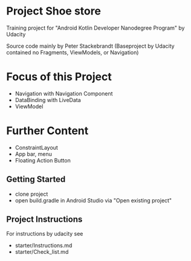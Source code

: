 # Project Shoe store
Training project for "Android Kotlin Developer Nanodegree Program" by Udacity

Source code mainly by Peter Stackebrandt 
(Baseproject by Udacity contained no Fragments, ViewModels, or Navigation)

# Focus of this Project
 * Navigation with Navigation Component
 * DataBinding with LiveData
 * ViewModel

# Further Content
 * ConstraintLayout
 * App bar, menu
 * Floating Action Button

## Getting Started
- clone project
- open build.gradle in Android Studio via "Open existing project"

## Project Instructions
For instructions by udacity see
- starter/Instructions.md
- starter/Check_list.md
